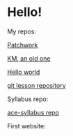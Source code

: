# Hello!


My repos:

[Patchwork](https://github.com/margokovacs82/patchwork)

[KM, an old one](https://github.com/margokovacs82/km)

[Hello world](https://github.com/margokovacs82/hello-world)

[git lesson repository](https://github.com/margokovacs82/git-lesson-repository)

Syllabus repo:

[ace-syllabus repo](https://github.com/greenfox-academy/ace-syllabus)


First website:


